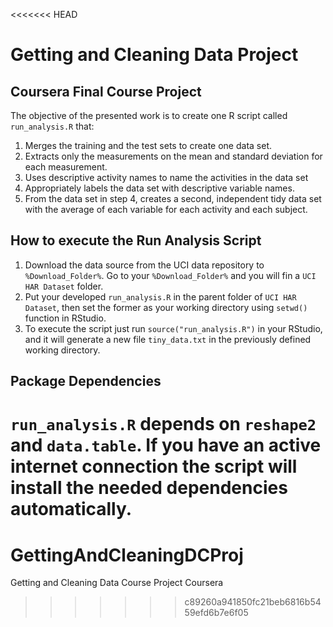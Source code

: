 <<<<<<< HEAD
# Getting and Cleaning Data Project

## Coursera Final Course Project

The objective of the presented work is to create one R script called ```run_analysis.R``` that:

1. Merges the training and the test sets to create one data set.
2. Extracts only the measurements on the mean and standard deviation for each measurement. 
3. Uses descriptive activity names to name the activities in the data set
4. Appropriately labels the data set with descriptive variable names. 
5. From the data set in step 4, creates a second, independent tidy data set with the average of each variable for each activity and each subject.

## How to execute the Run Analysis Script

1. Download the data source from the UCI data repository to ```%Download_Folder%```. Go to your ```%Download_Folder%``` and you will fin a ```UCI HAR Dataset``` folder.
2. Put your developed ```run_analysis.R``` in the parent folder of ```UCI HAR Dataset```, then set the former as your working directory using ```setwd()``` function in RStudio.
3. To execute the script just run ```source("run_analysis.R")``` in your RStudio, and it will generate a new file ```tiny_data.txt``` in the previously defined working directory.

## Package Dependencies

```run_analysis.R``` depends on ```reshape2``` and ```data.table```. If you have an active internet connection the script will install the needed dependencies automatically.
=======
GettingAndCleaningDCProj
========================

Getting and Cleaning Data Course Project Coursera
>>>>>>> c89260a941850fc21beb6816b5459efd6b7e6f05
